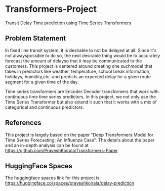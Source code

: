 # Transformers-Project
Transit Delay Time prediction using Time Series Transformers

## Problem Statement
In fixed line transit system, it is desirable to not be delayed at all. Since it's not alwayspossible to do so, the next desirable thing would be to accurately forecast the amount of delayso that it may be communicated to the customers. This project is centered around creating one suchmodel that takes in predictors like weather, temperature, school break information, holidays, humidity,etc. and predicts an expected delay for a given route segment for a given time of the day.

Time series transformers are Encoder Decoder transformers that work with continuous time time series predictors. In this project, we not only use the Time Series Transformer but also extend it such that it works with a mix of categorical and continuous predictors.

## References
This project is largely based on the paper "Deep Transformers Model for Time Series Forecasting: An Influenza Case". The details about the paper and an in-depth analysis can be found at https://github.com/PraveshKoirala/Transformers-Paper.

## HuggingFace Spaces
The huggingface spaces link for this project is: https://huggingface.co/spaces/praveshkoirala/delay-prediction

